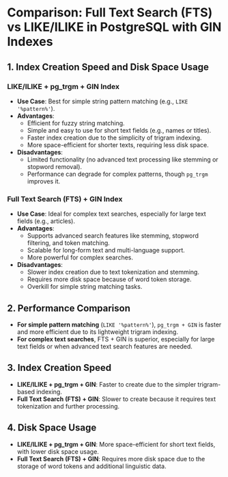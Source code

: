 
# Comparison: Full Text Search (FTS) vs LIKE/ILIKE in PostgreSQL with GIN Indexes

## 1. Index Creation Speed and Disk Space Usage

### LIKE/ILIKE + pg_trgm + GIN Index
- **Use Case**: Best for simple string pattern matching (e.g., `LIKE '%pattern%'`).
- **Advantages**:
  - Efficient for fuzzy string matching.
  - Simple and easy to use for short text fields (e.g., names or titles).
  - Faster index creation due to the simplicity of trigram indexing.
  - More space-efficient for shorter texts, requiring less disk space.
- **Disadvantages**:
  - Limited functionality (no advanced text processing like stemming or stopword removal).
  - Performance can degrade for complex patterns, though `pg_trgm` improves it.

### Full Text Search (FTS) + GIN Index
- **Use Case**: Ideal for complex text searches, especially for large text fields (e.g., articles).
- **Advantages**:
  - Supports advanced search features like stemming, stopword filtering, and token matching.
  - Scalable for long-form text and multi-language support.
  - More powerful for complex searches.
- **Disadvantages**:
  - Slower index creation due to text tokenization and stemming.
  - Requires more disk space because of word token storage.
  - Overkill for simple string matching tasks.

## 2. Performance Comparison
- **For simple pattern matching** (`LIKE '%pattern%'`), `pg_trgm + GIN` is faster and more efficient due to its lightweight trigram indexing.
- **For complex text searches**, FTS + GIN is superior, especially for large text fields or when advanced text search features are needed.

## 3. Index Creation Speed
- **LIKE/ILIKE + pg_trgm + GIN**: Faster to create due to the simpler trigram-based indexing.
- **Full Text Search (FTS) + GIN**: Slower to create because it requires text tokenization and further processing.

## 4. Disk Space Usage
- **LIKE/ILIKE + pg_trgm + GIN**: More space-efficient for short text fields, with lower disk space usage.
- **Full Text Search (FTS) + GIN**: Requires more disk space due to the storage of word tokens and additional linguistic data.
